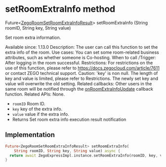 


# setRoomExtraInfo method








Future&lt;[ZegoRoomSetRoomExtraInfoResult](../../zego_uikit_prebuilt_live_audio_room/ZegoRoomSetRoomExtraInfoResult-class.md)> setRoomExtraInfo
(String roomID, String key, String value)





<p>Set room extra information.</p>
<p>Available since: 1.13.0
Description: The user can call this function to set the extra info of the room.
Use cases: You can set some room-related business attributes, such as whether someone is Co-hosting.
When to call /Trigger: After logging in the room successful.
Restrictions: For restrictions on the use of this function, please refer to <a href="https://docs.zegocloud.com/article/7611">https://docs.zegocloud.com/article/7611</a> or contact ZEGO technical support.
Caution: 'key' is non null. The length of key and value is limited, please refer to Restrictions. The newly set key and value will overwrite the old setting.
Related callbacks: Other users in the same room will be notified through the <a href="../../zego_uikit_prebuilt_live_audio_room/ZegoExpressEngine/onRoomExtraInfoUpdate.md">onRoomExtraInfoUpdate</a> callback function.
Related APIs: None.</p>
<ul>
<li><code>roomID</code> Room ID.</li>
<li><code>key</code> key of the extra info.</li>
<li><code>value</code> value if the extra info.</li>
<li>Returns Set room extra info execution result notification</li>
</ul>



## Implementation

```dart
Future<ZegoRoomSetRoomExtraInfoResult> setRoomExtraInfo(
    String roomID, String key, String value) async {
  return await ZegoExpressImpl.instance.setRoomExtraInfo(roomID, key, value);
}
```








